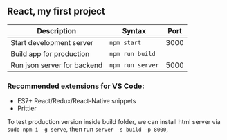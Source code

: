 ## React, my first project

| Description                 | Syntax           | Port |
| --------------------------- | ---------------- | ---- |
| Start development server    | `npm start`      | 3000 |
| Build app for production    | `npm run build`  |      |
| Run json server for backend | `npm run server` | 5000 |

### Recommended extensions for VS Code:

- ES7+ React/Redux/React-Native snippets
- Prittier

To test production version inside build folder, we can install html server via `sudo npm i -g serve`, then run `server -s build -p 8000`,

